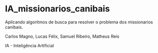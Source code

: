 # IA_missionarios_canibais
Aplicando algoritmos de busca para resolver o problema dos missionarios canibais.

Carlos Magno, Lucas Félix, Samuel Ribeiro, Matheus Reis

IA - Inteligência Artificial
